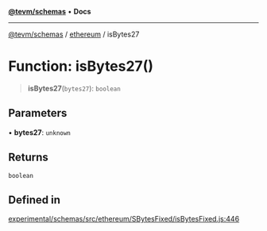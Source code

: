 [**@tevm/schemas**](../../README.md) • **Docs**

***

[@tevm/schemas](../../modules.md) / [ethereum](../README.md) / isBytes27

# Function: isBytes27()

> **isBytes27**(`bytes27`): `boolean`

## Parameters

• **bytes27**: `unknown`

## Returns

`boolean`

## Defined in

[experimental/schemas/src/ethereum/SBytesFixed/isBytesFixed.js:446](https://github.com/evmts/tevm-monorepo/blob/main/experimental/schemas/src/ethereum/SBytesFixed/isBytesFixed.js#L446)
